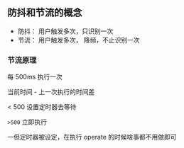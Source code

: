 ## 防抖和节流的概念

- 防抖： 用户触发多次，只识别一次
- 节流： 用户触发多次， 降频，不止识别一次

### 节流原理

每 500ms 执行一次

当前时间 - 上一次执行的时间差

< 500 设置定时器去等待

`>500` 立即执行

一但定时器被设定，在执行 operate 的时候啥事都不用做即可
